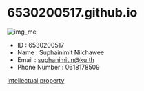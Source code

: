 # 6530200517.github.io
![img_me](picture1.jpg)
- ID : 6530200517
- Name : Suphainimit Nilchawee
- Email : suphanimit.n@ku.th
- Phone Number : 0618178509
  
[Intellectual property](https://6530200517.github.io/intellectual_property)


